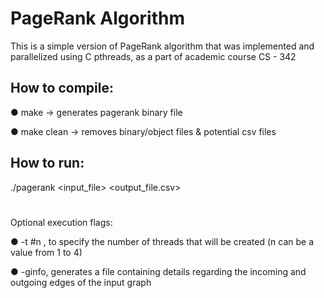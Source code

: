 # PageRank Algorithm
This is a simple version of PageRank algorithm that was implemented and parallelized using C pthreads, as a part of academic course CS - 342

## How to compile:
● make -> generates pagerank binary file

● make clean -> removes binary/object files & potential csv files
## How to run:
./pagerank <input_file> <output_file.csv>
#
Optional execution flags:

● -t #n , to specify the number of threads that will be created (n
can be a value from 1 to 4)

● -ginfo, generates a file containing details regarding the incoming
and outgoing edges of the input graph

